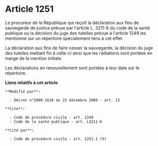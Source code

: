 # Article 1251

Le procureur de la République qui reçoit la déclaration aux fins de sauvegarde de justice prévue par l'article L. 3211-6 du
code de la santé publique ou la décision du juge des tutelles prévue à l'article 1249 les mentionne sur un répertoire
spécialement tenu à cet effet. 

La déclaration aux fins de faire cesser la sauvegarde, la décision du juge des tutelles mettant fin à celle-ci ainsi que les
radiations sont portées en marge de la mention initiale.

Les déclarations en renouvellement sont portées à leur date sur le répertoire.

**Liens relatifs à cet article**

	**Modifié par**:

	  - Décret n°2009-1628 du 23 décembre 2009 - art. 13

	**Cite**:

	  - Code de procédure civile - art. 1249
	  - Code de la santé publique - art. L3211-6

	**Cité par**:

	  - Code de procédure civile - art. 1251-1 (V)
